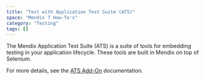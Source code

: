 ```yaml
---
title: "Test with Application Test Suite (ATS)"
space: "Mendix 7 How-To's"
category: "Testing"
tags: []
---
```


The Mendix Application Test Suite (ATS) is a suite of tools for embedding testing in your application lifecycle. These tools are built in Mendix on top of Selenium.

For more details, see the [ATS Add-On](/ATS/) documentation.